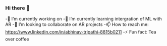 ### Hi there 👋

-🔭 I’m currently working on 
-🌱 I’m currently learning intergration of ML with AR
-👯 I’m looking to collaborate on AR projects
-📫 How to reach me: https://www.linkedin.com/in/abhinav-tripathi-8815b0211
-⚡ Fun fact: Tea over coffee

